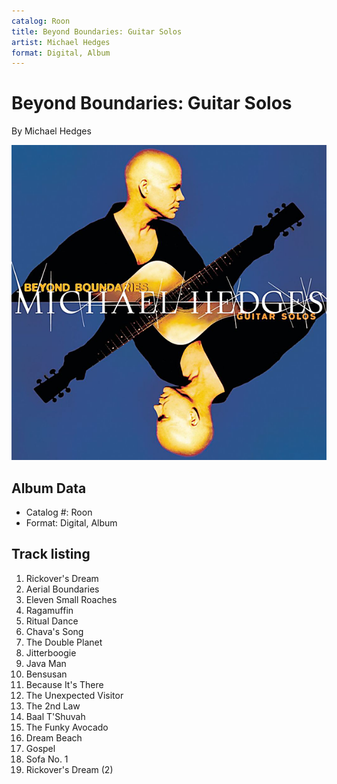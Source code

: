 ```yaml
---
catalog: Roon
title: Beyond Boundaries: Guitar Solos
artist: Michael Hedges
format: Digital, Album
---
```


# Beyond Boundaries: Guitar Solos

By Michael Hedges

![](../../assets/albumcovers/Michael_Hedges-Beyond_Boundaries-_Guitar_Solos.png)

## Album Data

- Catalog #: Roon
- Format: Digital, Album


## Track listing


1. Rickover's Dream
2. Aerial Boundaries
3. Eleven Small Roaches
4. Ragamuffin
5. Ritual Dance
6. Chava's Song
7. The Double Planet
8. Jitterboogie
9. Java Man
10. Bensusan
11. Because It's There
12. The Unexpected Visitor
13. The 2nd Law
14. Baal T'Shuvah
15. The Funky Avocado
16. Dream Beach
17. Gospel
18. Sofa No. 1
19. Rickover's Dream (2)

